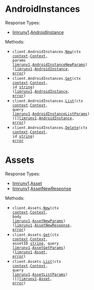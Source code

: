 # AndroidInstances

Response Types:

- <a href="https://pkg.go.dev/github.com/limrun-inc/go-sdk">limrunv1</a>.<a href="https://pkg.go.dev/github.com/limrun-inc/go-sdk#AndroidInstance">AndroidInstance</a>

Methods:

- <code title="post /v1/android_instances">client.AndroidInstances.<a href="https://pkg.go.dev/github.com/limrun-inc/go-sdk#AndroidInstanceService.New">New</a>(ctx <a href="https://pkg.go.dev/context">context</a>.<a href="https://pkg.go.dev/context#Context">Context</a>, params <a href="https://pkg.go.dev/github.com/limrun-inc/go-sdk">limrunv1</a>.<a href="https://pkg.go.dev/github.com/limrun-inc/go-sdk#AndroidInstanceNewParams">AndroidInstanceNewParams</a>) (<a href="https://pkg.go.dev/github.com/limrun-inc/go-sdk">limrunv1</a>.<a href="https://pkg.go.dev/github.com/limrun-inc/go-sdk#AndroidInstance">AndroidInstance</a>, <a href="https://pkg.go.dev/builtin#error">error</a>)</code>
- <code title="get /v1/android_instances/{id}">client.AndroidInstances.<a href="https://pkg.go.dev/github.com/limrun-inc/go-sdk#AndroidInstanceService.Get">Get</a>(ctx <a href="https://pkg.go.dev/context">context</a>.<a href="https://pkg.go.dev/context#Context">Context</a>, id <a href="https://pkg.go.dev/builtin#string">string</a>) (<a href="https://pkg.go.dev/github.com/limrun-inc/go-sdk">limrunv1</a>.<a href="https://pkg.go.dev/github.com/limrun-inc/go-sdk#AndroidInstance">AndroidInstance</a>, <a href="https://pkg.go.dev/builtin#error">error</a>)</code>
- <code title="get /v1/android_instances">client.AndroidInstances.<a href="https://pkg.go.dev/github.com/limrun-inc/go-sdk#AndroidInstanceService.List">List</a>(ctx <a href="https://pkg.go.dev/context">context</a>.<a href="https://pkg.go.dev/context#Context">Context</a>, query <a href="https://pkg.go.dev/github.com/limrun-inc/go-sdk">limrunv1</a>.<a href="https://pkg.go.dev/github.com/limrun-inc/go-sdk#AndroidInstanceListParams">AndroidInstanceListParams</a>) ([]<a href="https://pkg.go.dev/github.com/limrun-inc/go-sdk">limrunv1</a>.<a href="https://pkg.go.dev/github.com/limrun-inc/go-sdk#AndroidInstance">AndroidInstance</a>, <a href="https://pkg.go.dev/builtin#error">error</a>)</code>
- <code title="delete /v1/android_instances/{id}">client.AndroidInstances.<a href="https://pkg.go.dev/github.com/limrun-inc/go-sdk#AndroidInstanceService.Delete">Delete</a>(ctx <a href="https://pkg.go.dev/context">context</a>.<a href="https://pkg.go.dev/context#Context">Context</a>, id <a href="https://pkg.go.dev/builtin#string">string</a>) <a href="https://pkg.go.dev/builtin#error">error</a></code>

# Assets

Response Types:

- <a href="https://pkg.go.dev/github.com/limrun-inc/go-sdk">limrunv1</a>.<a href="https://pkg.go.dev/github.com/limrun-inc/go-sdk#Asset">Asset</a>
- <a href="https://pkg.go.dev/github.com/limrun-inc/go-sdk">limrunv1</a>.<a href="https://pkg.go.dev/github.com/limrun-inc/go-sdk#AssetNewResponse">AssetNewResponse</a>

Methods:

- <code title="put /v1/assets">client.Assets.<a href="https://pkg.go.dev/github.com/limrun-inc/go-sdk#AssetService.New">New</a>(ctx <a href="https://pkg.go.dev/context">context</a>.<a href="https://pkg.go.dev/context#Context">Context</a>, body <a href="https://pkg.go.dev/github.com/limrun-inc/go-sdk">limrunv1</a>.<a href="https://pkg.go.dev/github.com/limrun-inc/go-sdk#AssetNewParams">AssetNewParams</a>) (<a href="https://pkg.go.dev/github.com/limrun-inc/go-sdk">limrunv1</a>.<a href="https://pkg.go.dev/github.com/limrun-inc/go-sdk#AssetNewResponse">AssetNewResponse</a>, <a href="https://pkg.go.dev/builtin#error">error</a>)</code>
- <code title="get /v1/assets/{assetId}">client.Assets.<a href="https://pkg.go.dev/github.com/limrun-inc/go-sdk#AssetService.Get">Get</a>(ctx <a href="https://pkg.go.dev/context">context</a>.<a href="https://pkg.go.dev/context#Context">Context</a>, assetID <a href="https://pkg.go.dev/builtin#string">string</a>, query <a href="https://pkg.go.dev/github.com/limrun-inc/go-sdk">limrunv1</a>.<a href="https://pkg.go.dev/github.com/limrun-inc/go-sdk#AssetGetParams">AssetGetParams</a>) (<a href="https://pkg.go.dev/github.com/limrun-inc/go-sdk">limrunv1</a>.<a href="https://pkg.go.dev/github.com/limrun-inc/go-sdk#Asset">Asset</a>, <a href="https://pkg.go.dev/builtin#error">error</a>)</code>
- <code title="get /v1/assets">client.Assets.<a href="https://pkg.go.dev/github.com/limrun-inc/go-sdk#AssetService.List">List</a>(ctx <a href="https://pkg.go.dev/context">context</a>.<a href="https://pkg.go.dev/context#Context">Context</a>, query <a href="https://pkg.go.dev/github.com/limrun-inc/go-sdk">limrunv1</a>.<a href="https://pkg.go.dev/github.com/limrun-inc/go-sdk#AssetListParams">AssetListParams</a>) ([]<a href="https://pkg.go.dev/github.com/limrun-inc/go-sdk">limrunv1</a>.<a href="https://pkg.go.dev/github.com/limrun-inc/go-sdk#Asset">Asset</a>, <a href="https://pkg.go.dev/builtin#error">error</a>)</code>
